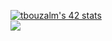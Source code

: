 <a href="https://github.com/oakoudad/badge42"><img src="https://badge.mediaplus.ma/landscapes/tbouzalm" alt="tbouzalm's 42 stats" /></a>
<br>
<a href="https://github.com/toufikbouzelmat?tab=repositories">
  <img align="center" src="https://github-readme-stats.vercel.app/api/top-langs/?username=toufikbouzelmat&theme=dark"/>
</a>
